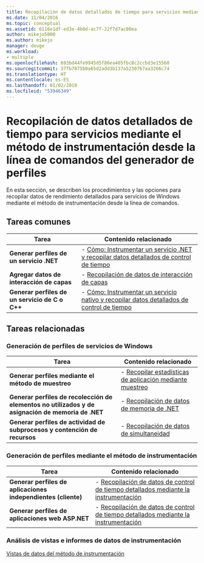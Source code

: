 ```yaml
---
title: Recopilación de datos detallados de tiempo para servicios mediante el método de instrumentación desde la línea de comandos del generador de perfiles | Microsoft Docs
ms.date: 11/04/2016
ms.topic: conceptual
ms.assetid: 6116e1df-ed3e-4b0d-ac7f-22f7d7ac00ea
author: mikejo5000
ms.author: mikejo
manager: douge
ms.workload:
- multiple
ms.openlocfilehash: 693bd44fe9945d5f86ea405fbc8c2ccbd3e15560
ms.sourcegitcommit: 37fb7075b0a65d2add3b137a5230767aa3266c74
ms.translationtype: HT
ms.contentlocale: es-ES
ms.lasthandoff: 01/02/2019
ms.locfileid: "53946349"
---
```

# <a name="collect-detailed-timing-data-for-services-by-using-the-instrumentation-method-from-the-profiler-command-line"></a>Recopilación de datos detallados de tiempo para servicios mediante el método de instrumentación desde la línea de comandos del generador de perfiles
En esta sección, se describen los procedimientos y las opciones para recopilar datos de rendimiento detallados para servicios de Windows mediante el método de instrumentación desde la línea de comandos.  
  
## <a name="common-tasks"></a>Tareas comunes
  
|Tarea|Contenido relacionado|  
|----------|---------------------|  
|**Generar perfiles de un servicio .NET**|-   [Cómo: Instrumentar un servicio .NET y recopilar datos detallados de control de tiempo](../profiling/how-to-instrument-a-dotnet-service-and-collect-detailed-timing-data-by-using-the-profiler-command-line.md)|  
|**Agregar datos de interacción de capas**|-   [Recopilación de datos de interacción de capas](../profiling/adding-tier-interaction-data-from-the-command-line.md)|  
|**Generar perfiles de un servicio de C o C++**|-   [Cómo: Instrumentar un servicio nativo y recopilar datos detallados de control de tiempo](../profiling/how-to-instrument-a-native-service-and-collect-detailed-timing-data-by-using-the-profiler-command-line.md)|  
  
## <a name="related-tasks"></a>Tareas relacionadas
  
### <a name="profile-windows-services"></a>Generación de perfiles de servicios de Windows  
  
|Tarea|Contenido relacionado|  
|----------|---------------------|  
|**Generar perfiles mediante el método de muestreo**|-   [Recopilar estadísticas de aplicación mediante muestreo](../profiling/collecting-application-statistics-for-services-by-using-the-profiler-sampling-method.md)|  
|**Generar perfiles de recolección de elementos no utilizados y de asignación de memoria de .NET**|-   [Recopilación de datos de memoria de .NET](../profiling/collecting-memory-data-from-dotnet-framework-services-by-using-the-profiler-command-line.md)|  
|**Generar perfiles de actividad de subprocesos y contención de recursos**|-   [Recopilación de datos de simultaneidad](../profiling/collecting-concurrency-data-for-a-service-by-using-the-profiler-command-line.md)|  
  
### <a name="profile-by-using-the-instrumentation-method"></a>Generación de perfiles mediante el método de instrumentación  
  
|Tarea|Contenido relacionado|  
|----------|---------------------|  
|**Generar perfiles de aplicaciones independientes (cliente)**|-   [Recopilación de datos de control de tiempo detallados mediante la instrumentación](../profiling/collecting-detailed-timing-data-for-a-stand-alone-application.md)|  
|**Generar perfiles de aplicaciones web ASP.NET**|-   [Recopilación de datos de control de tiempo detallados mediante la instrumentación](../profiling/collecting-detailed-timing-data-aspnet-profiler-instrumentation-method.md)|  
  
### <a name="analyze-instrumentation-data-views-and-reports"></a>Análisis de vistas e informes de datos de instrumentación  
 [Vistas de datos del método de instrumentación](../profiling/instrumentation-method-data-views.md)
